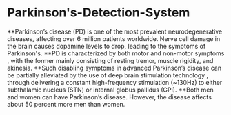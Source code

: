 # Parkinson's-Detection-System
   
   **Parkinson’s disease (PD) is one of the most prevalent neurodegenerative diseases, affecting over 6 million patients worldwide. Nerve cell damage in the brain causes dopamine levels to drop, leading to the symptoms of Parkinson's. 
   **PD is characterized by both motor and non-motor symptoms , with the former mainly consisting of resting tremor, muscle rigidity, and akinesia. 
   **Such disabling symptoms in advanced Parkinson’s disease can be partially alleviated by the use of deep brain stimulation technology , through delivering a constant high-frequency stimulation (~130Hz) to either subthalamic nucleus (STN) or internal globus pallidus (GPi).
   **Both men and women can have Parkinson’s disease. However, the disease affects about 50 percent more men than women.
